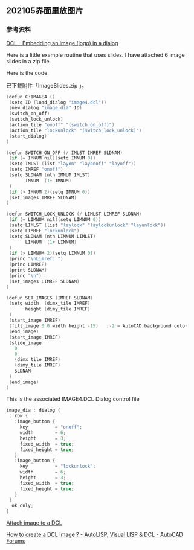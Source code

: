 ## 202105界面里放图片

### 参考资料

[DCL - Embedding an image (logo) in a dialog](https://forums.augi.com/showthread.php?5305-DCL-Embedding-an-image-(logo)-in-a-dialog)

Here is a little example routine that uses slides. I have attached 6 image slides in a zip file.

Here is the code.

已下载附件「ImageSlides.zip 」。

```c
(defun C:IMAGE4 ()
 (setq ID (load_dialog "image4.dcl"))
 (new_dialog "image_dia" ID)
 (switch_on_off)
 (switch_lock_unlock)
 (action_tile "onoff" "(switch_on_off)")
 (action_tile "lockunlock" "(switch_lock_unlock)")
 (start_dialog)
)

(defun SWITCH_ON_OFF (/ IMLST IMREF SLDNAM)
 (if (= IMNUM nil)(setq IMNUM 0))
 (setq IMLST (list "layon" "layonoff" "layoff"))
 (setq IMREF "onoff")
 (setq SLDNAM (nth IMNUM IMLST)
       IMNUM  (1+ IMNUM)
 )
 (if (> IMNUM 2)(setq IMNUM 0))
 (set_images IMREF SLDNAM)
)

(defun SWITCH_LOCK_UNLOCK (/ LIMLST LIMREF SLDNAM)
 (if (= LIMNUM nil)(setq LIMNUM 0))
 (setq LIMLST (list "laylock" "laylockunlock" "layunlock"))
 (setq LIMREF "lockunlock")
 (setq SLDNAM (nth LIMNUM LIMLST)
       LIMNUM  (1+ LIMNUM)
 )
 (if (> LIMNUM 2)(setq LIMNUM 0))
 (princ "\nLimref: ")
 (princ LIMREF)
 (print SLDNAM)
 (princ "\n")
 (set_images LIMREF SLDNAM)
)

(defun SET_IMAGES (IMREF SLDNAM)
 (setq width  (dimx_tile IMREF)
       height (dimy_tile IMREF)
 )
 (start_image IMREF)
 (fill_image 0 0 width height -15)   ;-2 = AutoCAD background color
 (end_image)
 (start_image IMREF)
 (slide_image
   0
   0
   (dimx_tile IMREF)
   (dimy_tile IMREF)
   SLDNAM
 )
 (end_image)
)
```

This is the associated IMAGE4.DCL Dialog control file

```c
image_dia : dialog {
 : row {
   :image_button {         
     key          = "onoff";
     width        = 6;
     height       = 3; 
     fixed_width  = true;
     fixed_height = true;
   }       
   :image_button {         
     key          = "lockunlock";
     width        = 6;
     height       = 3;
     fixed_width  = true;
     fixed_height = true;
   }      
 } 
  ok_only;
}
```

[Attach image to a DCL](https://www.theswamp.org/index.php?topic=43931.msg492452#msg492452)

[How to create a DCL Image ? - AutoLISP, Visual LISP & DCL - AutoCAD Forums](https://www.cadtutor.net/forum/topic/22721-how-to-create-a-dcl-image/)